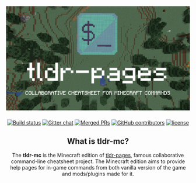 <div align="center">
<h1><img alt="tldr-pages" src="images/banner-mc.png" width=600/></h1>

[![Build status][github-actions-image]][github-actions-url]
[![Gitter chat][gitter-image]][gitter-url]
[![Merged PRs][prs-merged-image]][prs-merged-url]
[![GitHub contributors][contributors-image]][contributors-url]
[![license][license-image]][license-url]

[github-actions-url]: https://github.com/Yutyo/tldr-mc/actions
[github-actions-image]: https://img.shields.io/github/workflow/status/tldr-pages/tldr/CI.svg
[gitter-url]: https://gitter.im/tldr-pages/tldr
[gitter-image]: https://img.shields.io/badge/chat-on_gitter-deeppink
[prs-merged-url]: https://github.com/Yutyo/tldr-mc/pulls?q=is:pr+is:merged
[prs-merged-image]: https://img.shields.io/github/issues-pr-closed-raw/tldr-pages/tldr.svg?label=merged+PRs&color=green
[contributors-url]: https://github.com/Yutyo/tldr-mc/graphs/contributors
[contributors-image]: https://img.shields.io/github/contributors/tldr-pages/tldr.svg
[license-url]: https://github.com/Yutyo/tldr-mc/blob/master/LICENSE.md
[license-image]: https://img.shields.io/badge/license-CC_BY_4.0-blue.svg

## What is tldr-mc?

The **tldr-mc** is the Minecraft edition of [tldr-pages](https://github.com/Yutyo/tldr-mc), famous collaborative command-line cheatsheet project. The Minecraft edition aims to provide help pages for in-game commands from both vanilla version of the game and mods/plugins made for it.
